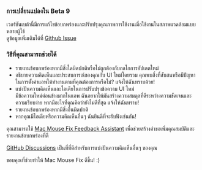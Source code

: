 ### การเปลี่ยนแปลงใน Beta 9

เวอร์ชันเบต้านี้มีการแก้ไขข้อบกพร่องและปรับปรุงคุณภาพการใช้งานเมื่อใช้งานในสภาพแวดล้อมแบบหลายผู้ใช้ \
ดูข้อมูลเพิ่มเติมได้ที่ [Github Issue](https://github.com/noah-nuebling/mac-mouse-fix/issues/93)

### วิธีที่คุณสามารถช่วยได้

- รายงานข้อบกพร่องหากมีสิ่งใดผิดปกติหรือไม่ถูกต้องกับกลไกการอัปเดตใหม่
- อธิบายความคิดเห็นและประสบการณ์ของคุณกับ UI ใหม่โดยรวม คุณพบสิ่งที่สับสนหรือมีปัญหาในการตั้งค่าแอพให้ทำงานตามที่คุณต้องการหรือไม่? แจ้งให้ฉันทราบด้วย!
- แบ่งปันความคิดเห็นและไอเดียในการปรับปรุงข้อความ UI ใหม่\
   มีข้อความใหม่ค่อนข้างมากในแอพ ฉันอยากให้มันสร้างความสมดุลที่ดีระหว่างความชัดเจนและความเรียบง่าย หากมีอะไรที่คุณคิดว่ายังไม่ดีที่สุด แจ้งให้ฉันทราบ!
- รายงานข้อบกพร่องหากมีสิ่งอื่นผิดปกติ
- หากคุณมีไอเดียหรือความคิดเห็นอื่นๆ ฉันยินดีที่จะรับฟังเช่นกัน!

คุณสามารถใช้ [Mac Mouse Fix Feedback Assistant](https://github.com/noah-nuebling/mac-mouse-fix/issues/new/choose) เพื่อช่วยสร้างคำขอเพิ่มคุณสมบัติและรายงานข้อบกพร่องที่ดี

[GitHub Discussions](https://github.com/noah-nuebling/mac-mouse-fix/discussions/82) เป็นที่ที่ดีสำหรับการแบ่งปันความคิดเห็นอื่นๆ ของคุณ

ขอบคุณที่ช่วยทำให้ Mac Mouse Fix ดีขึ้น! :)